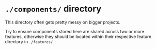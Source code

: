 # `./components/` directory

This directory often gets pretty messy on bigger projects.

Try to ensure components stored here are shared across two or more features, otherwise they should be located within their respective feature directory in `./features/`
